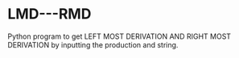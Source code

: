 # LMD---RMD
Python program to get LEFT MOST DERIVATION AND RIGHT MOST DERIVATION by inputting the production and string.
